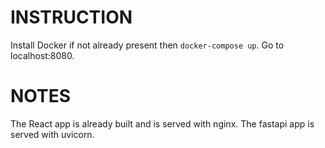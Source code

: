 # INSTRUCTION

Install Docker if not already present
then `docker-compose up`. Go to localhost:8080.


# NOTES

The React app is already built and is served with nginx. The fastapi app is served with uvicorn.
